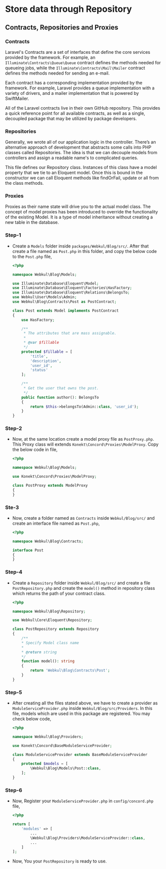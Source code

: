 # Store data through Repository

## Contracts, Repositories and Proxies

### Contracts

Laravel's Contracts are a set of interfaces that define the core services provided by the framework. For example, an `Illuminate\Contracts\Queue\Queue` contract defines the methods needed for queueing jobs, while the `Illuminate\Contracts\Mail\Mailer` contract defines the methods needed for sending an e-mail.

Each contract has a corresponding implementation provided by the framework. For example, Laravel provides a queue implementation with a variety of drivers, and a mailer implementation that is powered by SwiftMailer.

All of the Laravel contracts live in their own GitHub repository. This provides a quick reference point for all available contracts, as well as a single, decoupled package that may be utilized by package developers.

### Repositories

Generally, we wrote all of our application logic in the controller. There’s an alternative approach of development that abstracts some calls into PHP classes called Repositories. The idea is that we can decouple models from controllers and assign a readable name's to complicated queries.

This file defines our Repository class. Instances of this class have a model property that we tie to an Eloquent model. Once this is bound in the constructor we can call Eloquent methods like findOrFail, update or all from the class methods.

### Proxies

Proxies as their name state will drive you to the actual model class. The concept of model proxies has been introduced to override the functionality of the existing Model. It is a type of model inheritance without creating a new table in the database.

### Step-1

- Create a `Models` folder inside `packages/Webkul/Blog/src/`. After that create a file named as `Post.php` in this folder, and copy the below code to the `Post.php` file,

  ~~~php
  <?php

  namespace Webkul\Blog\Models;

  use Illuminate\Database\Eloquent\Model;
  use Illuminate\Database\Eloquent\Factories\HasFactory;
  use Illuminate\Database\Eloquent\Relations\BelongsTo;
  use Webkul\User\Models\Admin;
  use Webkul\Blog\Contracts\Post as PostContract;

  class Post extends Model implements PostContract
  {
      use HasFactory;

      /**
       * The attributes that are mass assignable.
       *
       * @var $fillable
       */
      protected $fillable = [
          'title',
          'description',
          'user_id',
          'status'
      ];

      /**
       * Get the user that owns the post.
       */
      public function author(): BelongsTo
      {
          return $this->belongsTo(Admin::class, 'user_id');
      }
  }
  ~~~

### Step-2

- Now, at the same location create a model proxy file as `PostProxy.php`. This Proxy class will extends `Konekt\Concord\Proxies\ModelProxy`. Copy the below code in file,

  ~~~php
  <?php

  namespace Webkul\Blog\Models;

  use Konekt\Concord\Proxies\ModelProxy;

  class PostProxy extends ModelProxy
  {
  }
  ~~~

### Ste-3

- Now, create a folder named as `Contracts` inside `Webkul/Blog/src/` and create an interface file named as `Post.php`,

  ~~~php
  <?php

  namespace Webkul\Blog\Contracts;

  interface Post
  {
  }
  ~~~

### Step-4 

- Create a `Repository` folder inside `Webkul/Blog/src/` and create a file `PostRepository.php` and create the `model()` method in repository class which returns the path of your contract class.

  ~~~php
  <?php

  namespace Webkul\Blog\Repository;

  use Webkul\Core\Eloquent\Repository;

  class PostRepository extends Repository
  {
      /**
      * Specify Model class name
      *
      * @return string
      */
      function model(): string
      {
          return 'Webkul\Blog\Contracts\Post';
      }
  }
  ~~~

### Step-5

- After creating all the files stated above, we have to create a provider as  `ModuleServiceProvider.php` inside `Webkul/Blog/src/Providers`. In this file, models which are used in this package are registered. You may check below code,

  ~~~php
  <?php

  namespace Webkul\Blog\Providers;

  use Konekt\Concord\BaseModuleServiceProvider;

  class ModuleServiceProvider extends BaseModuleServiceProvider
  {
      protected $models = [
          \Webkul\Blog\Models\Post::class,
      ];
  }
  ~~~

### Step-6

- Now, Register your `ModuleServiceProvider.php` in `config/concord.php` file,

    ~~~php
    <?php

    return [
        'modules' => [
            ...
            \Webkul\Blog\Providers\ModuleServiceProvider::class,
            ...
        ]
    ];
    ~~~

- Now, You your `PostRepository` is ready to use.